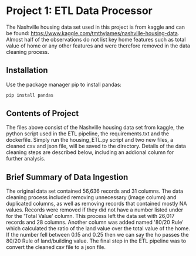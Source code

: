 # Project 1: ETL Data Processor 

The Nashville housing data set used in this project is from kaggle and can be found: https://www.kaggle.com/tmthyjames/nashville-housing-data. Almost half of the observations do not list key home features such as total value of home or any other features and were therefore removed in the data cleaning process.

## Installation

Use the package manager pip to install pandas:

```bash
pip install pandas
```

## Contents of Project

The files above consist of the Nashville housing data set from kaggle, the python script used in the ETL pipeline, the requirements.txt and the dockerfile. Simply run the housing_ETL.py script and two new files, a cleaned csv and json file, will be saved to the directory. Details of the data cleaning steps are described below, including an addional column for further analysis.

## Brief Summary of Data Ingestion

The original data set contained 56,636 records and 31 columns. The data cleaning process included removing unnecessary (image column) and duplicated columns, as well as removing records that contained mostly NA values. Records were removed if they did not have a number listed under for the 'Total Value' column. This process left the data set with 26,017 records and 28 columns. Another column was added named '80/20 Rule' which calculated the ratio of the land value over the total value of the home. If the number fell between 0.15 and 0.25 then we can say the ho passes the 80/20 Rule of land/building value. The final step in the ETL pipeline was to convert the cleaned csv file to a json file. 
